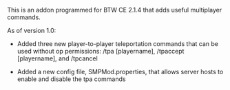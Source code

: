 This is an addon programmed for BTW CE 2.1.4 that adds useful multiplayer commands.

As of version 1.0:

- Added three new player-to-player teleportation commands that can be used without op permissions: /tpa [playername], /tpaccept [playername], and /tpcancel

- Added a new config file, SMPMod.properties, that allows server hosts to enable and disable the tpa commands
